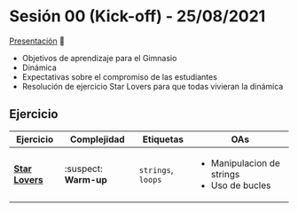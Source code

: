 # Sesión 00 (Kick-off) - 25/08/2021

[Presentación](https://docs.google.com/presentation/d/1BGUfYXgRvyHrByn1kHkTt_s4e7qzIoS9uSYLWKmxU8w/edit#slide=id.ge7a1a5bc44_0_0) 🔗

- Objetivos de aprendizaje para el Gimnasio
- Dinámica
- Expectativas sobre el compromiso de las estudiantes
- Resolución de ejercicio Star Lovers para que todas vivieran la dinámica

## Ejercicio

| Ejercicio                                             | Complejidad           | Etiquetas          | OAs                                                               |
| ----------------------------------------------------- | --------------------- | ------------------ | ----------------------------------------------------------------- |
| [**Star Lovers**](../../exercises/star-lovers-warmup) | :suspect: **Warm-up** | `strings`, `loops` | <ul><li> Manipulacion de strings </li><li>Uso de bucles</li></ul> |
